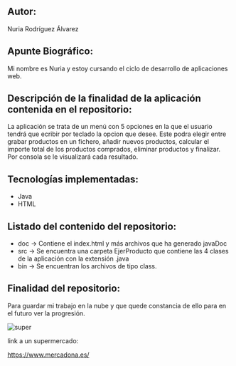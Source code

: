 ## Autor:
Nuria Rodríguez Álvarez

## Apunte Biográfico:
Mi nombre es Nuria y estoy cursando el ciclo de desarrollo de aplicaciones web.

## Descripción de la finalidad de la aplicación contenida en el repositorio:
La aplicación se trata de un menú con 5 opciones en la que el usuario tendrá que ecribir por teclado la opcion que desee. Este podra elegir entre
grabar productos en un fichero, añadir nuevos productos, calcular el importe total de los productos comprados, eliminar productos y finalizar.
Por consola se le visualizará cada resultado.

## Tecnologías implementadas: 
 * Java
 * HTML
 
## Listado del contenido del repositorio:
 * doc -> Contiene el index.html y más archivos que ha generado javaDoc
 * src -> Se encuentra una carpeta EjerProducto que contiene las 4 clases de la aplicación con la extensión .java
 * bin -> Se encuentran los archivos de tipo class.
 
## Finalidad del repositorio:
Para guardar mi trabajo en la nube y que quede constancia de ello para en el futuro ver la progresión.

![super](https://user-images.githubusercontent.com/98884358/160673851-996eea27-83de-4faf-a58c-2d3066628f81.jpg)

link a un supermercado: 

 https://www.mercadona.es/
